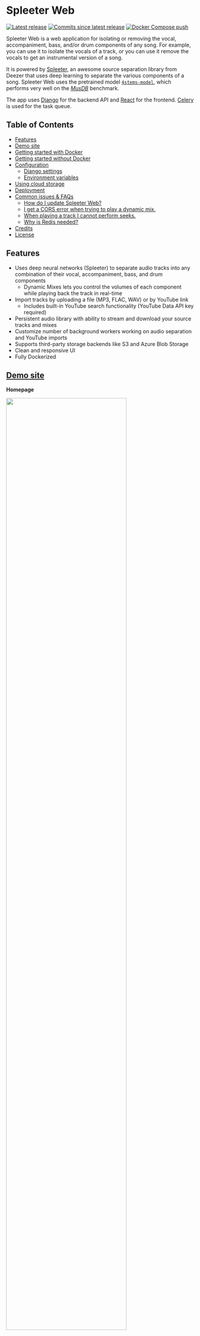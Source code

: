 # Spleeter Web
[![Latest release](https://img.shields.io/github/v/release/JeffreyCA/spleeter-web?label=latest%20release)](https://github.com/JeffreyCA/spleeter-web/releases) [![Commits since latest release](https://img.shields.io/github/commits-since/JeffreyCA/spleeter-web/latest/master?color=yellow)](https://github.com/JeffreyCA/spleeter-web/commits/master) [![Docker Compose push](https://github.com/JeffreyCA/spleeter-web/workflows/Docker%20Compose%20push/badge.svg)](https://github.com/JeffreyCA/spleeter-web/actions?query=workflow%3A%22Docker+Compose+push%22)

Spleeter Web is a web application for isolating or removing the vocal, accompaniment, bass, and/or drum components of any song. For example, you can use it to isolate the vocals of a track, or you can use it remove the vocals to get an instrumental version of a song.

It is powered by [Spleeter](https://github.com/deezer/spleeter), an awesome source separation library from Deezer that uses deep learning to separate the various components of a song. Spleeter Web uses the pretrained model [`4stems-model`](https://github.com/deezer/spleeter/wiki/3.-Models#pretrained-model), which performs very well on the [*MusDB*](https://sigsep.github.io/datasets/musdb.html) benchmark.

The app uses [Django](https://www.djangoproject.com/) for the backend API and [React](https://reactjs.org/) for the frontend. [Celery](https://docs.celeryproject.org/en/stable/getting-started/introduction.html) is used for the task queue.

## Table of Contents

- [Features](#features)
- [Demo site](#demo-site)
- [Getting started with Docker](#getting-started-with-docker)
- [Getting started without Docker](#getting-started-without-docker)
- [Configuration](#configuration)
    - [Django settings](#django-settings)
    - [Environment variables](#environment-variables)
- [Using cloud storage](#using-cloud-storage-azure-storage-aws-s3-etc)
- [Deployment](#deployment)
- [Common issues & FAQs](#common-issues--faqs)
    - [How do I update Spleeter Web?](#how-do-i-update-spleeter-web)
    - [I get a CORS error when trying to play a dynamic mix.](#i-get-a-cors-error-when-trying-to-play-a-dynamic-mix)
    - [When playing a track I cannot perform seeks.](#when-playing-a-track-i-cannot-perform-seeks)
    - [Why is Redis needed?](#why-is-redis-needed)
- [Credits](#credits)
- [License](#license)

## Features
- Uses deep neural networks (Spleeter) to separate audio tracks into any combination of their vocal, accompaniment, bass, and drum components
    - Dynamic Mixes lets you control the volumes of each component while playing back the track in real-time
- Import tracks by uploading a file (MP3, FLAC, WAV) or by YouTube link
    - Includes built-in YouTube search functionality (YouTube Data API key required)
- Persistent audio library with ability to stream and download your source tracks and mixes
- Customize number of background workers working on audio separation and YouTube imports
- Supports third-party storage backends like S3 and Azure Blob Storage
- Clean and responsive UI
- Fully Dockerized

## [Demo site](https://jeffreyca.github.io/spleeter-web/)

**Homepage**

<img src="./screenshots/main.png" width="80%">

**Upload modal**

<img src="./screenshots/upload.png" width="45%">

**Mixer**

<img src="./screenshots/mixer.png" width="80%">

## Getting started with Docker
### Requirements
* 4 GB+ of memory (source separation is memory-intensive)
* [Docker](https://www.docker.com/) and [Docker Compose](https://docs.docker.com/compose/install/)

### Instructions
0. (Optional) Set the YouTube Data API key (for YouTube search functionality):

    You can skip this step, but you would not be able to import songs by searching with a query. You would still be able to import songs via YouTube links though.

    Create an `.env` file at the project root with the following contents:
    ```
    YOUTUBE_API_KEY=<YouTube Data API key>
    ```

1. Build and start containers using the development Docker config:

    ```sh
    spleeter-web$ docker-compose -f docker-compose.yml -f docker-compose.build.yml -f docker-compose.dev.yml up --build
    ```

2. Launch **Spleeter Web**

    Navigate to [http://127.0.0.1:8000](http://127.0.0.1:8000) in your browser. Uploaded tracks and generated mixes will appear in `media/uploads` and `media/separate` respectively on your host machine.

## Getting started without Docker
**If you are on Windows, it's recommended to follow the Docker instructions above. Celery is not well-supported on Windows.**

### Requirements
* 4 GB+ of memory (source separation is memory-intensive)
* Python 3.6+ ([link](https://www.python.org/downloads/))
* Node.js 12+ ([link](https://nodejs.org/en/download/))
* Redis ([link](https://redis.io/))
* ffmpeg and ffprobe ([link](https://www.ffmpeg.org/download.html))
    * On macOS, you can install using Homebrew or MacPorts
    * On Windows, you can follow [this guide](http://blog.gregzaal.com/how-to-install-ffmpeg-on-windows/)

### Instructions
1. Set environment variables

    **Make sure these variables are set when running all subsequent commands.**

    ```sh
    # Unix/macOS:
    (env) spleeter-web$ export DJANGO_DEVELOPMENT=true
    (env) spleeter-web$ export YOUTUBE_API_KEY=<api key>
    # Windows:
    (env) spleeter-web$ set DJANGO_DEVELOPMENT=true
    (env) spleeter-web$ set YOUTUBE_API_KEY=<api key>
    ```
2. Create Python virtual environment
    ```sh
    spleeter-web$ python -m venv env
    # Unix/macOS:
    spleeter-web$ source env/bin/activate
    # Windows:
    spleeter-web$ .\env\Scripts\activate
    ```
3. Install Python dependencies
    ```sh
    (env) spleeter-web$ pip install -r requirements.txt
    ```
4. Install Node dependencies
    ```sh
    spleeter-web$ cd frontend
    spleeter-web/frontend$ npm install
    ```
5. Ensure Redis server is running on `localhost:6379` (needed for Celery)

    You can run it on a different host or port, but make sure to update `CELERY_BROKER_URL` and `CELERY_RESULT_BACKEND` in `settings.py`. It must be follow the format: `redis://host:port/db`.

6. Apply migrations
    ```sh
    (env) spleeter-web$ python manage.py migrate
    ````
7. Start frontend
    ```sh
    spleeter-web$ npm run dev --prefix frontend
    ```
8. Start backend in separate terminal
    ```sh
    (env) spleeter-web$ python manage.py runserver 0.0.0.0:8000
    ````

9. Start Celery workers in separate terminal

    **Unix/macOS:**

    ```sh
    (env) spleeter-web$ celery multi start fast slow -l INFO -Q:fast fast_queue -Q:slow slow_queue,fast_queue -c:fast 3 -c:slow 1 -A api --pidfile=./celery_%n.pid --logfile=./celery_%n%I.log --statedb=celery.state
    ```
    The above command launches two Celery workers: **fast** and **slow**. **fast** processes YouTube imports and **slow** processes source separation. **fast** can work on 3 tasks concurrently, while **slow** can only work on 1 task concurrently. Feel free to adjust these values to your fitting.

    To stop the workers, run:
    ```sh
    (env) spleeter-web$ celery multi stop fast slow --pidfile=./celery_%n.pid --logfile=./celery_%n%I.log
    ```

    **Windows:**

    On Windows you'll first need to install `gevent`.

    ```sh
    (env) spleeter-web$ pip install gevent
    ```

    ```sh
    # Start fast worker
    (env) spleeter-web$ celery -A api fast_worker -l INFO -Q fast_queue -c 3 --statedb=celery_fast.state --pool=gevent

    # Start slow worker
    (env) spleeter-web$ celery -A api slow_worker -l INFO -Q slow_queue -c 1 --statedb=celery_slow.state --pool=gevent
    ```

10. Launch **Spleeter Web**
    Navigate to [http://127.0.0.1:8000](http://127.0.0.1:8000) in your browser. Uploaded and mixed tracks will appear in `media/uploads` and `media/separate` respectively.

## Configuration

### Django settings

| Settings file | Description |
|---|---|
| `django_react/settings.py` | The base Django settings used when launched in non-Docker context. |
| `django_react/settings_dev.py` | Contains the **override** settings used when run in development mode (i.e. `DJANGO_DEVELOPMENT` is set). |
| `django_react/settings_docker.py` | The base Django settings used when launched using Docker. |
| `django_react/settings_docker_dev.py` | Contains the **override** settings used when run in development mode using Docker (i.e. `docker-compose.dev.yml`). |

### Environment variables

| Name | Description |
|---|---|
| `DJANGO_DEVELOPMENT` | Set to `true` if you want to run development build, which uses `settings_dev.py`/`settings_docker_dev.py` and runs Webpack in dev mode. |
| `APP_HOST` | Domain name or public IP of server. This is only used for production builds (i.e. when `DJANGO_DEVELOPMENT` is not set) |
| `AWS_ACCESS_KEY_ID` | AWS access key. Used when `DEFAULT_FILE_STORAGE` in `settings*.py` is set to `storages.backends.s3boto3.S3Boto3Storage`. |
| `AWS_SECRET_ACCESS_KEY` | AWS secret access key. Used when `DEFAULT_FILE_STORAGE` in `settings*.py` is set to `storages.backends.s3boto3.S3Boto3Storage`. |
| `AWS_STORAGE_BUCKET_NAME` | AWS S3 storage bucket name. Used when `DEFAULT_FILE_STORAGE` in `settings*.py` is set to `storages.backends.s3boto3.S3Boto3Storage`. |
| `AZURE_ACCOUNT_KEY` | Azure Blob account key. Used when `DEFAULT_FILE_STORAGE` in `settings*.py` is set to `storages.backends.azure_storage.AzureStorage`. |
| `AZURE_ACCOUNT_NAME` | Azure Blob account name. Used when `DEFAULT_FILE_STORAGE` in `settings*.py` is set to `storages.backends.azure_storage.AzureStorage`. |
| `AZURE_CONTAINER` | Azure Blob container name. Used when `DEFAULT_FILE_STORAGE` in `settings*.py` is set to `storages.backends.azure_storage.AzureStorage`. |
| `CELERY_BROKER_URL` | Broker URL for Celery (e.g. `redis://localhost:6379/0`). |
| `CELERY_RESULT_BACKEND` | Result backend for Celery (e.g. `redis://localhost:6379/0`). |
| `CELERY_FAST_QUEUE_CONCURRENCY` | Number of concurrent YouTube import tasks Celery can process (used only if run using Docker). |
| `CELERY_SLOW_QUEUE_CONCURRENCY` | Number of concurrent source separation tasks Celery can process (used only if run using Docker).|
| `YOUTUBE_API_KEY` | YouTube Data API key. |

## Using cloud storage (Azure Storage, AWS S3, etc.)

By default, **Spleeter Web** uses the local filesystem to store uploaded files and mixes. It uses [django-storages](https://django-storages.readthedocs.io/en/latest/), so you can also configure it to use other storage backends like Azure Storage or AWS S3.

To do this, edit `django_react/settings_docker.py` (if using Docker) or `django_react/settings.py` and set `DEFAULT_FILE_STORAGE` to another backend like `storages.backends.s3boto3.S3Boto3Storage` or `storages.backends.azure_storage.AzureStorage`.

Then, set the following environment variables (`.env` if using Docker), depending on which backend you're using:

**S3:**
- `AWS_ACCESS_KEY_ID`
- `AWS_SECRET_ACCESS_KEY`
- `AWS_STORAGE_BUCKET_NAME`

**Azure:**
- `AZURE_ACCOUNT_KEY`
- `AZURE_ACCOUNT_NAME`
- `AZURE_CONTAINER`

### CORS

To play back a dynamic mix, you may need to configure your storage service's CORS settings to allow the `Access-Control-Allow-Origin` header.

## Deployment
**Spleeter Web** can be deployed on a VPS or a cloud server such as Azure VMs, AWS EC2, DigitalOcean, etc. Deploying to cloud container services like ECS is not yet supported out of the box.

1. Clone this git repo
    ```sh
    $ git clone https://github.com/JeffreyCA/spleeter-web.git
    $ cd spleeter-web
    ```

2. If you want your server to self-host the media files instead of using a cloud storage provider, then first edit `django_react/settings_docker.py` and uncomment this line:
    ```
    DEFAULT_FILE_STORAGE = 'django.core.files.storage.FileSystemStorage'
    ```
    Next, update `docker-compose.prod.selfhost.yml` and replace `/path/to/media` with the path where media files should be stored on the server.

3. In `spleeter-web`, create an `.env` file with the production environment variables

    `.env` file:
    ```
    APP_HOST=<domain name or public IP of server>
    AWS_ACCESS_KEY_ID=<access key id>                 # Optional
    AWS_SECRET_ACCESS_KEY=<secret key>                # Optional
    AWS_STORAGE_BUCKET_NAME=<bucket name>             # Optional
    AZURE_ACCOUNT_KEY=<account key>                   # Optional
    AZURE_ACCOUNT_NAME=<account name>                 # Optional
    AZURE_CONTAINER=<container name>                  # Optional
    CELERY_FAST_QUEUE_CONCURRENCY=<concurrency count> # Optional (default = 3)
    CELERY_SLOW_QUEUE_CONCURRENCY=<concurrency count> # Optional (default = 1)
    YOUTUBE_API_KEY=<youtube api key>                 # Optional
    ```

    These values are referenced in `django_react/settings_docker.py` and `docker-compose.yml`, so you can also edit those files directly to set your production settings.

4. Build and start production containers

    If you are self-hosting media files:
    ```sh
    spleeter-web$ sudo docker-compose -f docker-compose.yml -f docker-compose.build.yml -f docker-compose.prod.yml -f docker-compose.prod.selfhost.yml up --build -d
    ```

    Otherwise if using a storage provider:
    ```sh
    spleeter-web$ sudo docker-compose -f docker-compose.yml -f docker-compose.build.yml -f docker-compose.prod.yml up --build -d
    ```

4. Access **Spleeter Web** at whatever you set `APP_HOST` to. Note that it will be running on port 80, not 8000.

## Common issues & FAQs

### How do I update Spleeter Web?
**If you are updating to v1.1.0 or later and you use Docker to run Spleeter Web, please note that the database backend has changed from PostgreSQL to SQLite. Please backup your track list as the data in the DB will not carry over when updating. Your media files will not be impacted.**

First, do a `git pull` to fetch the latest changes. Then, if you are using Docker, just re-run `docker-compose` with the `--build` flag to re-build the containers. If you are not using Docker, you will need to re-run `pip install -r requirements` and `python manage.py migrate` and `npm install` (in the `frontend` directory).

### I get a CORS error when trying to play a dynamic mix.

To play a dynamic mix, you will need to configure your storage service's CORS settings to allow the `Access-Control-Allow-Origin` header.

For more information on how to do this on Azure, see [this](https://docs.microsoft.com/en-us/rest/api/storageservices/cross-origin-resource-sharing--cors--support-for-the-azure-storage-services).

### When playing a track I cannot perform seeks.
The server that is hosting your media files has to support [**byte-range requests**](https://developer.mozilla.org/en-US/docs/Web/HTTP/Range_requests) in order for you to be able to perform seeks.

If you are running Spleeter Web locally and storing your media files locally as well, this is expected behaviour as the development Django webserver does not support byte-range requests. You can try to configure it to use nginx + gunicorn instead.

If you are using Azure Blob storage, you need to increase the API version to `2011-01-18` or newer, as the default API version does not support it. See [this](https://stackoverflow.com/questions/17408927/do-http-range-headers-work-with-azure-blob-storage-shared-access-signatures)  StackOverflow post for more details. Or just run [this](https://gist.github.com/JeffreyCA/d5c544df36a0f61737f8a435f897de5e) simple C# program.

### Why is Redis needed?
The main advantage of using Redis with Celery is so that the user can revoke/terminate in-progress tasks. This is only possible with Redis or amqp brokers.

## Credits
Special thanks to:

* [spleeter](https://github.com/deezer/spleeter)
* [tone.js](https://github.com/Tonejs/Tone.js/)
* [youtube-dl](https://github.com/ytdl-org/youtube-dl)
* [react-dropzone-uploader](https://github.com/fortana-co/react-dropzone-uploader)
* [react-music-player](https://github.com/lijinke666/react-music-player)

## License
[MIT](./LICENSE)
